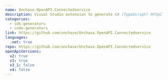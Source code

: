 ```yaml
---
name: Unchase.OpenAPI.Connectedservice
description: Visual Studio extension to generate C# (TypeScript) HttpClient (or C# Controllers) code for OpenAPI web service with NSwag.
categories:
  - sdk-generators
  - code-generators
link: https://github.com/unchase/Unchase.OpenAPI.Connectedservice
languages:
  .net: true
repo: https://github.com/unchase/Unchase.OpenAPI.Connectedservice
openApiVersions:
  v2: true
  v3: true
  v3_1: false
  v4: false
---
```


